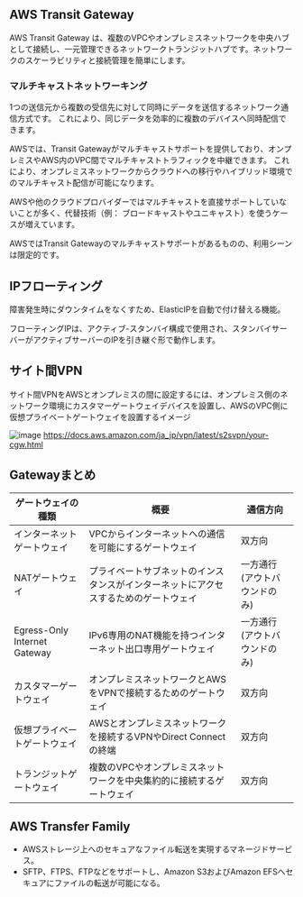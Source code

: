## AWS Transit Gateway

AWS Transit Gateway は、複数のVPCやオンプレミスネットワークを中央ハブとして接続し、一元管理できるネットワークトランジットハブです。ネットワークのスケーラビリティと接続管理を簡単にします。

### マルチキャストネットワーキング
1つの送信元から複数の受信先に対して同時にデータを送信するネットワーク通信方式です。
これにより、同じデータを効率的に複数のデバイスへ同時配信できます。

AWSでは、Transit Gatewayがマルチキャストサポートを提供しており、オンプレミスやAWS内のVPC間でマルチキャストトラフィックを中継できます。
これにより、オンプレミスネットワークからクラウドへの移行やハイブリッド環境でのマルチキャスト配信が可能になります。

AWSや他のクラウドプロバイダーではマルチキャストを直接サポートしていないことが多く、代替技術（例： ブロードキャストやユニキャスト）を使うケースが増えています。

AWSではTransit Gatewayのマルチキャストサポートがあるものの、利用シーンは限定的です。

## IPフローティング

障害発生時にダウンタイムをなくすため、ElasticIPを自動で付け替える機能。

フローティングIPは、アクティブ-スタンバイ構成で使用され、スタンバイサーバーがアクティブサーバーのIPを引き継ぐ形で動作します。

## サイト間VPN

サイト間VPNをAWSとオンプレミスの間に設定するには、オンプレミス側のネットワーク環境にカスタマーゲートウェイデバイスを設置し、AWSのVPC側に仮想プライベートゲートウェイを設置するイメージ

![image](https://github.com/user-attachments/assets/593b2ed6-4925-4a6b-afb9-0422c970b99e)
https://docs.aws.amazon.com/ja_jp/vpn/latest/s2svpn/your-cgw.html

## Gatewayまとめ

| ゲートウェイの種類                         | 概要 | 通信方向 |
|----------------------------------|--------------------------------|------------|
| インターネットゲートウェイ       | VPCからインターネットへの通信を可能にするゲートウェイ | 双方向 |
| NATゲートウェイ                  | プライベートサブネットのインスタンスがインターネットにアクセスするためのゲートウェイ | 一方通行 (アウトバウンドのみ) |
| Egress-Only Internet Gateway     | IPv6専用のNAT機能を持つインターネット出口専用ゲートウェイ | 一方通行 (アウトバウンドのみ) |
| カスタマーゲートウェイ           | オンプレミスネットワークとAWSをVPNで接続するためのゲートウェイ | 双方向 |
| 仮想プライベートゲートウェイ      | AWSとオンプレミスネットワークを接続するVPNやDirect Connectの終端 | 双方向 |
| トランジットゲートウェイ          | 複数のVPCやオンプレミスネットワークを中央集約的に接続するゲートウェイ | 双方向 |

## AWS Transfer Family

- AWSストレージ上へのセキュアなファイル転送を実現するマネージドサービス。
- SFTP、FTPS、FTPなどをサポートし、Amazon S3およびAmazon EFSへセキュアにファイルの転送が可能になる。

